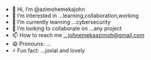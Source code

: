 - 👋 Hi, I’m @azimohemekajohn
- 👀 I’m interested in ...learning,collaboration,working
- 🌱 I’m currently learning ...cybersecurity
- 💞️ I’m looking to collaborate on ...any project
- 📫 How to reach me ...johnemekaazimoh@gmail.com
- 😄 Pronouns: ...
- ⚡ Fun fact: ...jovial and lovely

<!---
azimohemekajohn/azimohemekajohn is a ✨ special ✨ repository because its `README.md` (this file) appears on your GitHub profile.
You can click the Preview link to take a look at your changes.
--->
